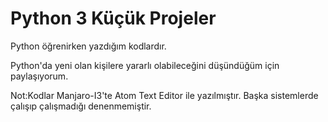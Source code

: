 #                                            Python 3 Küçük Projeler

Python öğrenirken yazdığım kodlardır.

Python'da yeni olan kişilere yararlı olabileceğini düşündüğüm için paylaşıyorum.

Not:Kodlar Manjaro-I3'te Atom Text Editor ile yazılmıştır. Başka sistemlerde çalışıp çalışmadığı denenmemiştir.
